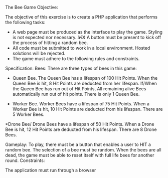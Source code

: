 The Bee Game Objective: 

The objective of this exercise is to create a PHP application that performs the following tasks: 

* A web page must be produced as the interface to play the game. Styling is not expected nor necessary. â€¢ A button must be present to kick off the process of hitting a random bee. 
* All code must be submitted to work in a local environment. Hosted solutions will be rejected. 
* The game must adhere to the following rules and constraints.

Specification: 
Bees: There are three types of bees in this game: 
* Queen Bee. The Queen Bee has a lifespan of 100 Hit Points.  When the Queen Bee is hit, 8 Hit Points are deducted from her lifespan. If/When the Queen Bee has run out of Hit Points, All remaining alive Bees automatically run out of hit points. There is only 1 Queen Bee. 

* Worker Bee. Worker Bees have a lifespan of 75 Hit Points. When a Worker Bee is hit, 10 Hit Points are deducted from his lifespan. There are 5 Worker Bees. 

*Drone Bee/ Drone Bees have a lifespan of 50 Hit Points. When a Drone Bee is hit, 12 Hit Points are deducted from his lifespan. There are 8 Drone Bees. 

Gameplay: To play, there must be a button that enables a user to HIT a random bee. The selection of a bee must be random. When the bees are all dead, the game must be able to reset itself with full life bees for another round. Constraints: 

The application must run through a browser